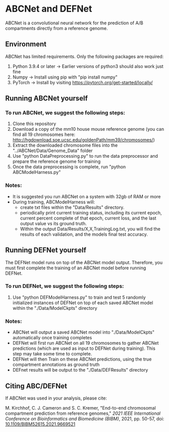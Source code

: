 ﻿# ABCNet and DEFNet

ABCNet is a convolutional neural network for the prediction of A/B compartments directly from a reference genome.

## Environment

ABCNet has limited requirements. Only the following packages are required:

1) Python 3.9.4 or later -> Earlier versions of python3 should also work just fine
2) Numpy -> Install using pip with "pip install numpy"
3) PyTorch -> Install by visiting https://pytorch.org/get-started/locally/

## Running ABCNet yourself

### To run ABCNet, we suggest the following steps:

1) Clone this repository
2) Download a copy of the mm10 house mouse reference genome (you can find all 19 chromosomes here: http://hgdownload.soe.ucsc.edu/goldenPath/mm39/chromosomes/)
3) Extract the downloaded chromosome files into the "../ABCNet/Data/Genome_Data" folder
4) Use "python DataPreprocessing.py" to run the data preprocessor and prepare the reference genome for training
5) Once the data preprocessing is complete, run "python ABCModelHarness.py"

### Notes:
- It is suggested you run ABCNet on a system with 32gb of RAM or more
- During training, ABCModelHarness will:
    - create txt files within the "Data/Results" directory.
    - periodically print current training status, including its current epoch, current percent complete of that epoch, current loss, and the last output value vs its ground truth.
    - Within the output Data/Results/X,X,TrainingLog.txt, you will find the results of each validation, and the models final test accuracy.

## Running DEFNet yourself

The DEFNet model runs on top of the ABCNet model output. Therefore, you must first complete the training of an ABCNet model before running DEFNet.

### To run DEFNet, we suggest the following steps:

1) Use "python DEFModelHarness.py" to train and test 5 randomly initialized instances of DEFNet on top of each saved ABCNet model within the "./Data/ModelCkpts" directory

### Notes:
- ABCNet will output a saved ABCNet model into "./Data/ModelCkpts" automatically once training completes
- DEFNet will first run ABCNet on all 19 chromosomes to gather ABCNet predictions (which are used as input to DEFNet during training). This step may take some time to complete.
- DEFNet will then Train on these ABCNet predictions, using the true compartment annotations as ground truth
- DEFnet results will be output to the "./Data/DEFResults" directory

## Citing ABC/DEFNet
If ABCNet was used in your analysis, please cite:

M. Kirchhof, C. J. Cameron and S. C. Kremer, "End-to-end chromosomal compartment prediction from reference genomes," _2021 IEEE International Conference on Bioinformatics and Biomedicine (BIBM)_, 2021, pp. 50-57, doi: [10.1109/BIBM52615.2021.9669521](https://doi.org/10.1109/BIBM52615.2021.9669521)
